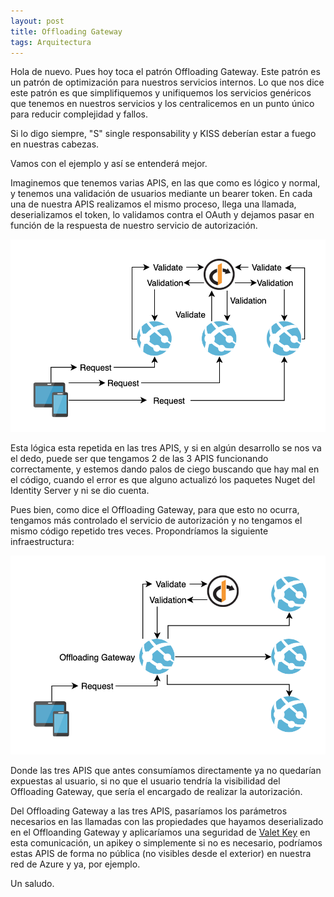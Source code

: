 ```yaml
---
layout: post
title: Offloading Gateway
tags: Arquitectura
---
```


Hola de nuevo. Pues hoy toca el patrón Offloading Gateway. Este patrón es un patrón de optimización para nuestros servicios internos. Lo que nos dice este patrón es que simplifiquemos y unifiquemos los servicios genéricos que tenemos en nuestros servicios y los centralicemos en un punto único para reducir complejidad y fallos.

Si lo digo siempre, "S" single responsability y KISS deberían estar a fuego en nuestras cabezas.

Vamos con el ejemplo y así se entenderá mejor.

Imaginemos que tenemos varias APIS, en las que como es lógico y normal, y tenemos una validación de usuarios mediante un bearer token. En cada una de nuestra APIS realizamos el mismo proceso, llega una llamada, deserializamos el token, lo validamos contra el OAuth y dejamos pasar en función de la respuesta de nuestro servicio de autorización.

![Bad Offloading Gateway](/img/cloudpatterns/bad_offloading_gateway.png "Bad Offloading Gateway")

Esta lógica esta repetida en las tres APIS, y si en algún desarrollo se nos va el dedo, puede ser que tengamos 2 de las 3 APIS funcionando correctamente, y estemos dando palos de ciego buscando que hay mal en el código, cuando el error es que alguno actualizó los paquetes Nuget del Identity Server y ni se dio cuenta.

Pues bien, como dice el Offloading Gateway, para que esto no ocurra, tengamos más controlado el servicio de autorización y no tengamos el mismo código repetido tres veces. Propondríamos la siguiente infraestructura:

![Offloading Gateway](/img/cloudpatterns/good_offloading_gateway.png "Offloading Gateway")

Donde las tres APIS que antes consumíamos directamente ya no quedarían expuestas al usuario, si no que el usuario tendría la visibilidad del Offloading Gateway, que sería el encargado de realizar la autorización. 

Del Offloading Gateway a las tres APIS, pasaríamos los parámetros necesarios en las llamadas con las propiedades que hayamos deserializado en el Offloanding Gateway y aplicaríamos una seguridad de [Valet Key](valet-key "Valet Key") en esta comunicación, un apikey o simplemente si no es necesario, podríamos estas APIS de forma no pública (no visibles desde el exterior) en nuestra red de Azure y ya, por ejemplo.

Un saludo.
